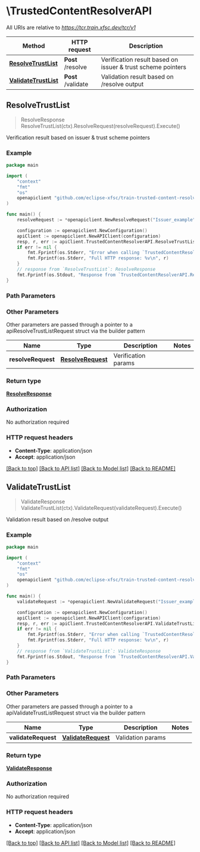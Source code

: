 # \TrustedContentResolverAPI

All URIs are relative to *https://tcr.train.xfsc.dev/tcr/v1*

Method | HTTP request | Description
------------- | ------------- | -------------
[**ResolveTrustList**](TrustedContentResolverAPI.md#ResolveTrustList) | **Post** /resolve | Verification result based on issuer &amp; trust scheme pointers
[**ValidateTrustList**](TrustedContentResolverAPI.md#ValidateTrustList) | **Post** /validate | Validation result based on /resolve output



## ResolveTrustList

> ResolveResponse ResolveTrustList(ctx).ResolveRequest(resolveRequest).Execute()

Verification result based on issuer & trust scheme pointers



### Example

```go
package main

import (
    "context"
    "fmt"
    "os"
    openapiclient "github.com/eclipse-xfsc/train-trusted-content-resolver/clients/go/tcr"
)

func main() {
    resolveRequest := *openapiclient.NewResolveRequest("Issuer_example", []string{"TrustSchemePointers_example"}) // ResolveRequest | Verification params

    configuration := openapiclient.NewConfiguration()
    apiClient := openapiclient.NewAPIClient(configuration)
    resp, r, err := apiClient.TrustedContentResolverAPI.ResolveTrustList(context.Background()).ResolveRequest(resolveRequest).Execute()
    if err != nil {
        fmt.Fprintf(os.Stderr, "Error when calling `TrustedContentResolverAPI.ResolveTrustList``: %v\n", err)
        fmt.Fprintf(os.Stderr, "Full HTTP response: %v\n", r)
    }
    // response from `ResolveTrustList`: ResolveResponse
    fmt.Fprintf(os.Stdout, "Response from `TrustedContentResolverAPI.ResolveTrustList`: %v\n", resp)
}
```

### Path Parameters



### Other Parameters

Other parameters are passed through a pointer to a apiResolveTrustListRequest struct via the builder pattern


Name | Type | Description  | Notes
------------- | ------------- | ------------- | -------------
 **resolveRequest** | [**ResolveRequest**](ResolveRequest.md) | Verification params | 

### Return type

[**ResolveResponse**](ResolveResponse.md)

### Authorization

No authorization required

### HTTP request headers

- **Content-Type**: application/json
- **Accept**: application/json

[[Back to top]](#) [[Back to API list]](../README.md#documentation-for-api-endpoints)
[[Back to Model list]](../README.md#documentation-for-models)
[[Back to README]](../README.md)


## ValidateTrustList

> ValidateResponse ValidateTrustList(ctx).ValidateRequest(validateRequest).Execute()

Validation result based on /resolve output



### Example

```go
package main

import (
    "context"
    "fmt"
    "os"
    openapiclient "github.com/eclipse-xfsc/train-trusted-content-resolver/clients/go/tcr"
)

func main() {
    validateRequest := *openapiclient.NewValidateRequest("Issuer_example", "Did_example", []string{"Endpoints_example"}) // ValidateRequest | Validation params

    configuration := openapiclient.NewConfiguration()
    apiClient := openapiclient.NewAPIClient(configuration)
    resp, r, err := apiClient.TrustedContentResolverAPI.ValidateTrustList(context.Background()).ValidateRequest(validateRequest).Execute()
    if err != nil {
        fmt.Fprintf(os.Stderr, "Error when calling `TrustedContentResolverAPI.ValidateTrustList``: %v\n", err)
        fmt.Fprintf(os.Stderr, "Full HTTP response: %v\n", r)
    }
    // response from `ValidateTrustList`: ValidateResponse
    fmt.Fprintf(os.Stdout, "Response from `TrustedContentResolverAPI.ValidateTrustList`: %v\n", resp)
}
```

### Path Parameters



### Other Parameters

Other parameters are passed through a pointer to a apiValidateTrustListRequest struct via the builder pattern


Name | Type | Description  | Notes
------------- | ------------- | ------------- | -------------
 **validateRequest** | [**ValidateRequest**](ValidateRequest.md) | Validation params | 

### Return type

[**ValidateResponse**](ValidateResponse.md)

### Authorization

No authorization required

### HTTP request headers

- **Content-Type**: application/json
- **Accept**: application/json

[[Back to top]](#) [[Back to API list]](../README.md#documentation-for-api-endpoints)
[[Back to Model list]](../README.md#documentation-for-models)
[[Back to README]](../README.md)

